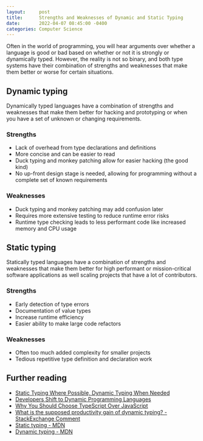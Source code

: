```yaml
---
layout:     post
title:      Strengths and Weaknesses of Dynamic and Static Typing
date:       2022-04-07 08:45:00 -0400
categories: Computer Science
---
```


Often in the world of programming, you will hear arguments over whether a language is good or bad based on whether or not it is strongly or dynamically typed. However, the reality is not so binary, and both type systems have their combination of strengths and weaknesses that make them better or worse for certain situations.

## Dynamic typing

Dynamically typed languages have a combination of strengths and weaknesses that make them better for hacking and prototyping or when you have a set of unknown or changing requirements.

### Strengths
- Lack of overhead from type declarations and definitions
- More concise and can be easier to read
- Duck typing and monkey patching allow for easier hacking (the good kind)
- No up-front design stage is needed, allowing for programming without a complete set of known requirements

### Weaknesses
- Duck typing and monkey patching may add confusion later
- Requires more extensive testing to reduce runtime error risks
- Runtime type checking leads to less performant code like increased memory and CPU usage

## Static typing

Statically typed languages have a combination of strengths and weaknesses that make them better for high performant or mission-critical software applications as well scaling projects that have a lot of contributors.

### Strengths
- Early detection of type errors
- Documentation of value types
- Increase runtime efficiency
- Easier ability to make large code refactors

### Weaknesses
- Often too much added complexity for smaller projects
- Tedious repetitive type definition and declaration work

## Further reading

- [Static Typing Where Possible, Dynamic Typing When Needed](https://citeseerx.ist.psu.edu/viewdoc/download?doi=10.1.1.69.5966&rep=rep1&type=pdf)
- [Developers Shift to Dynamic Programming Languages](https://sci-hub.se/10.1109/mc.2007.53)
- [Why You Should Choose TypeScript Over JavaScript](https://serokell.io/blog/why-typescript)
- [What is the supposed productivity gain of dynamic typing? - StackExchange Comment](https://softwareengineering.stackexchange.com/a/122212)
- [Static typing - MDN](https://developer.mozilla.org/en-US/docs/Glossary/Static_typing)
- [Dynamic typing - MDN](https://developer.mozilla.org/en-US/docs/Glossary/Dynamic_typing)
